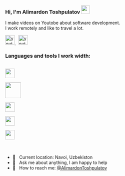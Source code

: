 ### Hi, I'm Alimardon Toshpulatov <img src="https://media.giphy.com/media/hvRJCLFzcasrR4ia7z/giphy.gif" width="27px">

I make videos on Youtobe about software development. <br>
I work remotely and like to travel a lot.

<a href="https://www.youtube.com/channel/UCaN88rI2GaxJi58_mL6JbwA" target="_blank">
    <img src="https://www.freepnglogos.com/uploads/video-youtube-icon-27.png" alt="youtobe" width="30px">
</a>
&nbsp;
<a href="https://t.me/webdunyosi" target="_blank">
    <img src="https://www.freepnglogos.com/uploads/telegram-logo-4.png" alt="youtobe" width="30px">
</a>
<br>

### Languages and tools I work width:

<code> <img src="https://brandslogos.com/wp-content/uploads/images/large/html-logo-black-and-white.png" alt="" width="30px"> </code>
<code> <img src="https://brandslogos.com/wp-content/uploads/images/large/css3-logo-black-and-white.png" alt="" width="50px"> </code>
<code> <img src="https://www.nicepng.com/png/full/377-3771906_sass-sass-sass-sass-logo-white-png.png" alt="" width="30px"> </code>
<code> <img src="https://encrypted-tbn0.gstatic.com/images?q=tbn:ANd9GcQ7AzqIqN2UZdgynzvhsboTyjn_PPjdUTbI6Rflbyt2w2Jh2yB6DM-kUugFbOL4jPxhcwk&usqp=CAU" alt="" width="30px"> </code>
<code> <img src="https://www.pngkey.com/png/detail/522-5227440_javascript-icon-graphic-design.png" alt="" width="30px"> </code>
<br><br>

- 📍 &nbsp; Current location: Navoi, Uzbekiston
- 📝 &nbsp; Ask me about anything, I am happy to help
- 📨 &nbsp; How to reach me: [@AlimardonToshpulatov](@AlimardonToshpulatov)

